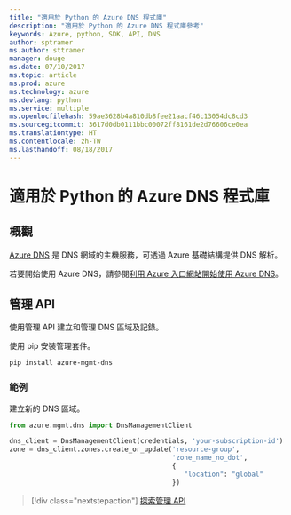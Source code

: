 ```yaml
---
title: "適用於 Python 的 Azure DNS 程式庫"
description: "適用於 Python 的 Azure DNS 程式庫參考"
keywords: Azure, python, SDK, API, DNS
author: sptramer
ms.author: sttramer
manager: douge
ms.date: 07/10/2017
ms.topic: article
ms.prod: azure
ms.technology: azure
ms.devlang: python
ms.service: multiple
ms.openlocfilehash: 59ae3628b4a810db8fee21aacf46c13054dc8cd3
ms.sourcegitcommit: 3617d0db0111bbc00072ff8161de2d76606ce0ea
ms.translationtype: HT
ms.contentlocale: zh-TW
ms.lasthandoff: 08/18/2017
---
```

# <a name="azure-dns-libraries-for-python"></a>適用於 Python 的 Azure DNS 程式庫

## <a name="overview"></a>概觀

[Azure DNS](/azure/dns/dns-overview) 是 DNS 網域的主機服務，可透過 Azure 基礎結構提供 DNS 解析。

若要開始使用 Azure DNS，請參閱[利用 Azure 入口網站開始使用 Azure DNS](/azure/dns/dns-getstarted-portal)。

## <a name="management-apis"></a>管理 API

使用管理 API 建立和管理 DNS 區域及記錄。

使用 pip 安裝管理套件。

```bash
pip install azure-mgmt-dns
```

### <a name="example"></a>範例

建立新的 DNS 區域。

```python
from azure.mgmt.dns import DnsManagementClient

dns_client = DnsManagementClient(credentials, 'your-subscription-id')
zone = dns_client.zones.create_or_update('resource-group',
                                         'zone_name_no_dot',
                                         {
                                            "location": "global"
                                         })

```

> [!div class="nextstepaction"]
> [探索管理 API](/python/api/overview/azure/dns/managementlibrary)
